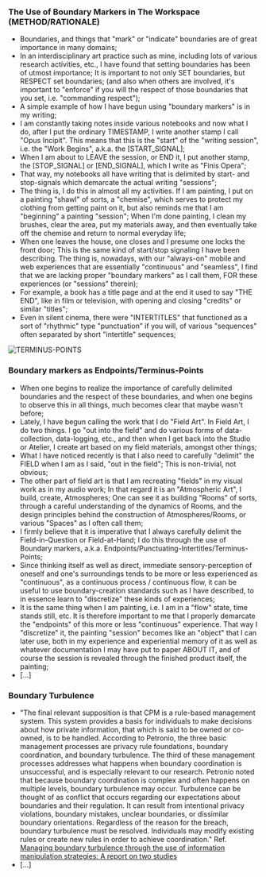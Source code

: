 ### The Use of Boundary Markers in The Workspace (METHOD/RATIONALE)
* Boundaries, and things that "mark" or "indicate" boundaries are of great importance in many domains;
* In an interdisciplinary art practice such as mine, including lots of various research activities, etc., I have found that setting boundaries has been of utmost importance; It is important to not only SET boundaries, but RESPECT set boundaries; (and also when others are involved, it's important to "enforce" if you will the respect of those boundaries that you set, i.e. "commanding respect");
* A simple example of how I have begun using "boundary markers" is in my writing;
* I am constantly taking notes inside various notebooks and now what I do, after I put the ordinary TIMESTAMP, I write another stamp I call "Opus Incipit". This means that this is the "start" of the "writing session", i.e. the "Work Begins", a.k.a. the [START_SIGNAL];
* When I am about to LEAVE the session, or END it, I put another stamp, the [STOP_SIGNAL] or [END_SIGNAL], which I write as "Finis Opera";
* That way, my notebooks all have writing that is delimited by start- and stop-signals which demarcate the actual writing "sessions";
* The thing is, I do this in almost all my activities. If I am painting, I put on a painting "shawl" of sorts, a "chemise", which serves to protect my clothing from getting paint on it, but also reminds me that I am "beginning" a painting "session"; When I'm done painting, I clean my brushes, clear the area, put my materials away, and then eventually take off the chemise and return to normal everyday life;
* When one leaves the house, one closes and I presume one locks the front door; This is the same kind of start/stop signaling I have been describing. The thing is, nowadays, with our "always-on" mobile and web experiences that are essentially "continuous" and "seamless", I find that we are lacking proper "boundary markers" as I call them, FOR these experiences (or "sessions" therein);
* For example, a book has a title page and at the end it used to say "THE END", like in film or television, with opening and closing "credits" or similar "titles";
* Even in silent cinema, there were "INTERTITLES" that functioned as a sort of "rhythmic" type "punctuation" if you will, of various "sequences" often separated by short "intertitle" sequences;

![TERMINUS-POINTS](https://historiotheque.files.wordpress.com/2016/09/terminus_points_28sep16a-16h29.jpg)
### Boundary markers as Endpoints/Terminus-Points
* When one begins to realize the importance of carefully delimited boundaries and the respect of these boundaries, and when one begins to observe this in all things, much becomes clear that maybe wasn't before;
* Lately, I have begun calling the work that I do "Field Art". In Field Art, I do two things. I go "out into the field" and do various forms of data-collection, data-logging, etc., and then when I get back into the Studio or Atelier, I create art based on my field materials, amongst other things;
* What I have noticed recently is that I also need to carefully "delimit" the FIELD when I am as I said, "out in the field"; This is non-trivial, not obvious;
* The other part of field art is that I am recreating "fields" in my visual work as in my audio work; In that regard it is an "Atmospheric Art", I build, create, Atmospheres; One can see it as building "Rooms" of sorts, through a careful understanding of the dynamics of Rooms, and the design principles behind the construction of Atmospheres/Rooms, or various "Spaces" as I often call them;
* I firmly believe that it is imperative that I always carefully delimit the Field-in-Question or Field-at-Hand; I do this through the use of Boundary markers, a.k.a. Endpoints/Punctuating-Intertitles/Terminus-Points;
* Since thinking itself as well as direct, immediate sensory-perception of oneself and one's surroundings tends to be more or less experienced as "continuous", as a continuous process / continuous flow, it can be useful to use boundary-creation standards such as I have described, to in essence learn to "discretize" these kinds of experiences;
* It is the same thing when I am painting, i.e. I am in a "flow" state, time stands still, etc. It is therefore important to me that I properly demarcate the "endpoints" of this more or less "continuous" experience. That way I "discretize" it, the painting "session" becomes like an "object" that I can later use, both in my experience and experiential memory of it as well as whatever documentation I may have put to paper ABOUT IT, and of course the session is revealed through the finished product itself, the painting;
* [...]

### Boundary Turbulence
* "The final relevant supposition is that CPM is a rule-based management system. This system provides a basis for individuals to make decisions about how private information, that which is said to be owned or co-owned, is to be handled. According to Petronio, the three basic management processes are privacy rule foundations, boundary coordination, and boundary turbulence. The third of these management processes addresses what happens when boundary coordination is unsuccessful, and is especially relevant to our research. Petronio noted that because boundary coordination is complex and often happens on multiple levels, boundary turbulence may occur. Turbulence can be thought of as conflict that occurs regarding our expectations about boundaries and their regulation. It can result from intentional privacy violations, boundary mistakes, unclear boundaries, or dissimilar boundary orientations. Regardless of the reason for the breach, boundary turbulence must be resolved. Individuals may modify existing rules or create new rules in order to achieve coordination." Ref. [Managing boundary turbulence through the use of information manipulation strategies: A report on two studies](https://www.tandfonline.com/doi/full/10.1080/23311886.2016.1195937)
* [...]
